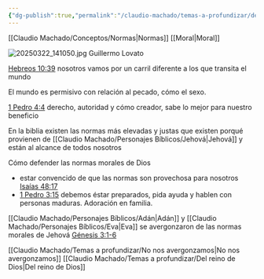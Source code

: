 ```yaml
---
{"dg-publish":true,"permalink":"/claudio-machado/temas-a-profundizar/de-las-normas-morales-de-dios/"}
---
```


[[Claudio Machado/Conceptos/Normas\|Normas]]
[[Moral\|Moral]] 

![20250322_141050.jpg](/img/user/Personal/Im%C3%A1genes/20250322_141050.jpg)
Guillermo Lovato 

[Hebreos 10:39](https://wol.jw.org/es/wol/b/r4/lp-s/nwtsty/58/10#v=58:10:39) nosotros vamos por un carril diferente a los que transita el mundo 

El mundo es permisivo con relación al pecado, cómo el sexo.

[1 Pedro 4:4](https://wol.jw.org/es/wol/b/r4/lp-s/nwtsty/60/4#v=60:4:4) derecho, autoridad y cómo creador, sabe lo mejor para nuestro beneficio 

En la biblia existen las normas más elevadas y justas que existen porqué provienen de [[Claudio Machado/Personajes Bíblicos/Jehová\|Jehová]] y están al alcance de todos nosotros 

Cómo defender las normas morales de Dios 
- estar convencido de que las normas son provechosa para nosotros [Isaías 48:17](https://wol.jw.org/es/wol/b/r4/lp-s/nwtsty/23/48#v=23:48:17)
- [1 Pedro 3:15](https://wol.jw.org/es/wol/b/r4/lp-s/nwtsty/60/3#v=60:3:15) debemos éstar preparados, pida ayuda y hablen con personas maduras. Adoración en familia.


[[Claudio Machado/Personajes Bíblicos/Adán\|Adán]] y [[Claudio Machado/Personajes Bíblicos/Eva\|Eva]] se avergonzaron de las normas morales de Jehová [Génesis 3:1-6](https://wol.jw.org/es/wol/b/r4/lp-s/nwtsty/1/3#v=1:3:1-1:3:6)


 

[[Claudio Machado/Temas a profundizar/No nos avergonzamos\|No nos avergonzamos]]
[[Claudio Machado/Temas a profundizar/Del reino de Dios\|Del reino de Dios]]